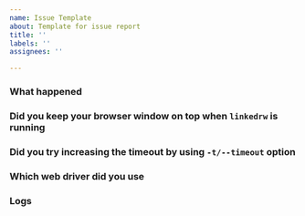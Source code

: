```yaml
---
name: Issue Template
about: Template for issue report
title: ''
labels: ''
assignees: ''

---
```


### What happened

### Did you keep your browser window on top when `linkedrw` is running

### Did you try increasing the timeout by using `-t/--timeout` option

### Which web driver did you use

### Logs
